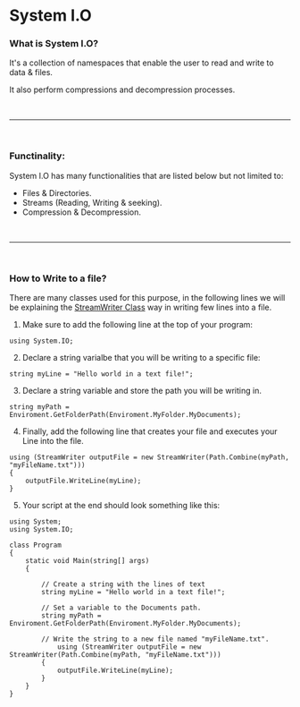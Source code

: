 # System I.O

### What is System I.O?
It's a collection of namespaces that enable the user to read and write to data & files.

It also perform compressions and decompression processes.

<br><hr><br>

### Functinality:
System I.O has many functionalities that are listed below but not limited to:

- Files & Directories.  
- Streams (Reading, Writing & seeking).  
- Compression & Decompression.  

<br><hr><br>

### How to Write to a file?

There are many classes used for this purpose, in the following lines we will be explaining the [StreamWriter Class](https://docs.microsoft.com/en-us/dotnet/api/system.io.streamwriter?view=net-6.0) way in writing few lines into a file.

1. Make sure to add the following line at the top of your program:

```
using System.IO;
```

2. Declare a string varialbe that you will be writing to a specific file:

```
string myLine = "Hello world in a text file!";
```

3. Declare a string variable and store the path you will be writing in.

```
string myPath = Enviroment.GetFolderPath(Enviroment.MyFolder.MyDocuments);
```

4. Finally, add the following line that creates your file and executes your Line into the file.

```
using (StreamWriter outputFile = new StreamWriter(Path.Combine(myPath, "myFileName.txt")))
{
	outputFile.WriteLine(myLine);
}
```

5. Your script at the end should look something like this:

```
using System;
using System.IO;

class Program
{
    static void Main(string[] args)
    {

        // Create a string with the lines of text
        string myLine = "Hello world in a text file!";

        // Set a variable to the Documents path.
        string myPath = Enviroment.GetFolderPath(Enviroment.MyFolder.MyDocuments);

        // Write the string to a new file named "myFileName.txt".
	        using (StreamWriter outputFile = new StreamWriter(Path.Combine(myPath, "myFileName.txt")))
		{
			outputFile.WriteLine(myLine);
		}
    }
}
```
